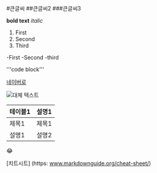 #큰글씨
##큰글씨2
###큰글씨3

**bold text**
*italic*

1. First
2. Second
3. Third

-First
-Second
-third

'''code block'''

[네이버로](https://www.naver.com)

![대체 텍스트](imege.jpg)

| 테이블1 | 설명1 |
| -------- | -------|
| 제목1 | 제목1 |
| 설명1 | 설명2 |

:joy:

[치트시트]
(https: www.markdownguide.org/cheat-sheet/)